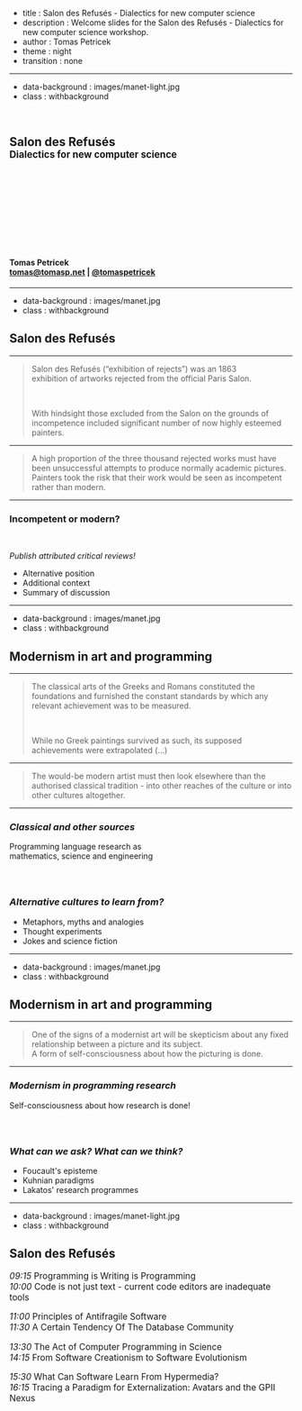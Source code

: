 ﻿- title : Salon des Refusés - Dialectics for new computer science
- description : Welcome slides for the Salon des Refusés - Dialectics for new computer science workshop.
- author : Tomas Petricek
- theme : night
- transition : none

***************************************************************************************************
 - data-background : images/manet-light.jpg
 - class : withbackground

<br />

## Salon des Refusés<br/><span style="font-size:80%">Dialectics for new computer science</span>

<br /><br /><br /><br />
<br /><br /><br /><br />

#### Tomas Petricek<br />[tomas@tomasp.net](mailto:tomas@tomasp.net) | [@tomaspetricek](http://twitter.com/tomaspetricek)

***************************************************************************************************
 - data-background : images/manet.jpg
 - class : withbackground

## Salon des Refusés

---------------------------------------------------------------------------------------------------

> Salon des Refusés (“exhibition of rejects”) was an 1863<br />
> exhibition of artworks rejected from the official Paris Salon. 
>
> <br />
>
> With hindsight those excluded from the Salon on the grounds 
> of incompetence included significant number of now highly esteemed painters.

---------------------------------------------------------------------------------------------------

> A high proportion of the three thousand rejected works must have been
> unsuccessful attempts to produce normally academic pictures. 
> Painters took the risk that their work would be seen as incompetent
> rather than modern.

---------------------------------------------------------------------------------------------------

### Incompetent or modern?

<br />

_Publish attributed critical reviews!_

- Alternative position
- Additional context
- Summary of discussion
 
***************************************************************************************************
 - data-background : images/manet.jpg
 - class : withbackground

## Modernism in art and programming

---------------------------------------------------------------------------------------------------

> The classical arts of the Greeks and Romans constituted the foundations 
> and furnished the constant standards by which any relevant achievement was to be measured.
>
> <br />
>
> While no Greek paintings survived as such, its supposed achievements
> were extrapolated (...)

---------------------------------------------------------------------------------------------------

> The would-be modern artist must then look elsewhere than the authorised 
> classical tradition - into other reaches of the culture or into other 
> cultures altogether.

---------------------------------------------------------------------------------------------------

### _Classical and other sources_

Programming language research as<br />
mathematics, science and engineering 

<div class="fragment" style="margin-top:20px;padding-top:20px">

### _Alternative cultures to learn from?_

 - Metaphors, myths and analogies
 - Thought experiments
 - Jokes and science fiction

</div>

***************************************************************************************************
 - data-background : images/manet.jpg
 - class : withbackground

## Modernism in art and programming

---------------------------------------------------------------------------------------------------

> One of the signs of a modernist art will be skepticism about any 
> fixed relationship between a picture and its subject. <br />A form of
> self-consciousness about how the picturing is done.

---------------------------------------------------------------------------------------------------

### _Modernism in programming research_

Self-consciousness about how research is done!

<div class="fragment" style="margin-top:20px;padding-top:20px">

### _What can we ask? What can we think?_

 - Foucault's episteme
 - Kuhnian paradigms
 - Lakatos' research programmes

</div>

***************************************************************************************************
- data-background : images/manet-light.jpg
- class : withbackground

## Salon des Refusés

<div class="sp">

_09:15_ Programming is Writing is Programming<br />
_10:00_ Code is not just text - current code editors are inadequate tools

_11:00_ Principles of Antifragile Software<br />
_11:30_ A Certain Tendency Of The Database Community

_13:30_ The Act of Computer Programming in Science<br />
_14:15_ From Software Creationism to Software Evolutionism

_15:30_ What Can Software Learn From Hypermedia?<br />
_16:15_ Tracing a Paradigm for Externalization: Avatars and the GPII Nexus

</div>
<style>
.sp p { font-size:110%; text-align:left; }
</style>
